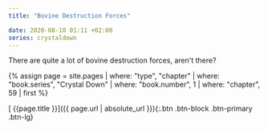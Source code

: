 ```yaml
---
title: "Bovine Destruction Forces"

date: 2020-08-10 01:11 +02:00
series: crystaldown
---
```

There are quite a lot of bovine destruction forces, aren't there?

{% assign page = site.pages
  | where: "type", "chapter"
  | where: "book.series", "Crystal Down"
  | where: "book.number", 1
  | where: "chapter", 59
  | first %}

[ {{page.title }}]({{ page.url | absolute_url }}){:.btn .btn-block .btn-primary .btn-lg}
<!--more-->


